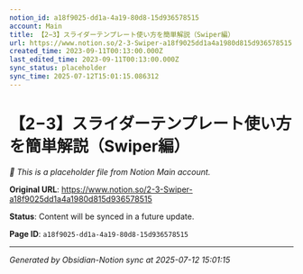 ```yaml
---
notion_id: a18f9025-dd1a-4a19-80d8-15d936578515
account: Main
title: 【2−3】スライダーテンプレート使い方を簡単解説（Swiper編）
url: https://www.notion.so/2-3-Swiper-a18f9025dd1a4a1980d815d936578515
created_time: 2023-09-11T00:13:00.000Z
last_edited_time: 2023-09-11T00:13:00.000Z
sync_status: placeholder
sync_time: 2025-07-12T15:01:15.086312
---
```


# 【2−3】スライダーテンプレート使い方を簡単解説（Swiper編）

*🔄 This is a placeholder file from Notion Main account.*

**Original URL**: https://www.notion.so/2-3-Swiper-a18f9025dd1a4a1980d815d936578515

**Status**: Content will be synced in a future update.

**Page ID**: `a18f9025-dd1a-4a19-80d8-15d936578515`

---

*Generated by Obsidian-Notion sync at 2025-07-12 15:01:15*
